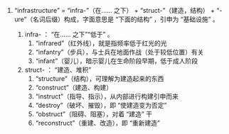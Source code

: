 
1. “infrastructure” = “infra-”（在…… 之下） + “struct-”（建造，结构） + “-ure”（名词后缀）构成，字面意思是 “下面的结构” ，引申为 “基础设施” 。

    1. infra- ： “在…… 之下”“低于” 。
        1. “infrared”（红外线），就是指频率低于红光的光 
        2. “infantry”（步兵），与士兵在地面作战（处于较低位置）有关 
        3. “infant”（婴儿），暗示婴儿在生命阶段早期，低于成人阶段
    2. struct- ： “建造、堆积” 
        1. “structure”（结构），可理解为建造起来的东西 
        2. “construct”（建造、构建） 
        3. “instruct”（指导、指示），从内部进行构建引申而来 
        4. “destroy”（破坏、摧毁），即 “使建造变为否定” 
        5. “obstruct”（阻碍、阻塞），对着 “建造” 干 
        6. “reconstruct”（重建、改造），即 “重新建造” 





